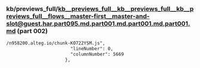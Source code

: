 ### kb/previews_full/kb__previews_full__kb__previews_full__kb__previews_full__flows__master-first__master-and-slot@guest.har.part095.md.part001.md.part001.md.part001.md (part 002)

```md
/n958200.alteg.io/chunk-KO722YSM.js",
                        "lineNumber": 0,
                        "columnNumber": 5669
                      },
        
```

```
